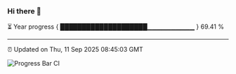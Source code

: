 ### Hi there 👋

⏳ Year progress { ████████████████████▁▁▁▁▁▁▁▁▁▁ } 69.41 %

---

⏰ Updated on Thu, 11 Sep 2025 08:45:03 GMT

![Progress Bar CI](https://github.com/IshwaranRudhara/GIT-ACTION/workflows/Progress%20Bar%20CI/badge.svg)
